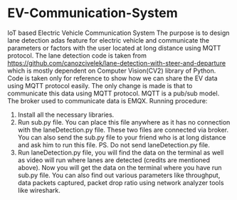# EV-Communication-System
IoT based Electric Vehicle Communication System
The purpose is to design lane detection adas feature for electric vehicle and communicate the parameters or factors with the user located at long distance using MQTT protocol.
The lane detection code is taken from https://github.com/canozcivelek/lane-detection-with-steer-and-departure which is mostly dependent on Computer Vision(CV2) library of Python.
Code is taken only for reference to show how we can share the EV data using MQTT protocol easily.
The only change is made is that to communicate this data using MQTT protocol.
MQTT is a pub/sub model. The broker used to communicate data is EMQX. 
Running procedure:
1) Install all the necessary libraries.
2) Run sub.py file. You can place this file anywhere as it has no connection with the laneDetection.py file. These two files are connected via broker. You can also send the sub.py file to your friend who is at long distance and ask him to run this file. PS. Do not send laneDetection.py file.
3) Run laneDetection.py file, you will find the data on the terminal as well as video will run where lanes are detected (credits are mentioned above). 
Now you will get the data on the terminal where you have run sub.py file.
You can also find out various parameters like throughput, data packets captured, packet drop ratio using network analyzer tools like wireshark.
